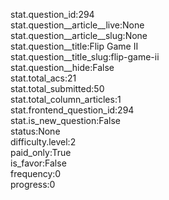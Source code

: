 stat.question_id:294  
stat.question__article__live:None  
stat.question__article__slug:None  
stat.question__title:Flip Game II  
stat.question__title_slug:flip-game-ii  
stat.question__hide:False  
stat.total_acs:21  
stat.total_submitted:50  
stat.total_column_articles:1  
stat.frontend_question_id:294  
stat.is_new_question:False  
status:None  
difficulty.level:2  
paid_only:True  
is_favor:False  
frequency:0  
progress:0  
